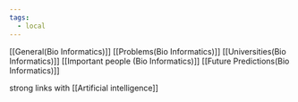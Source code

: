 ```yaml
---
tags:
  - local
---
```



[[General(Bio Informatics)]]
[[Problems(Bio Informatics)]]
[[Universities(Bio Informatics)]]
[[Important people (Bio Informatics)]]
[[Future Predictions(Bio Informatics)]]

strong links with
[[Artificial intelligence]]
